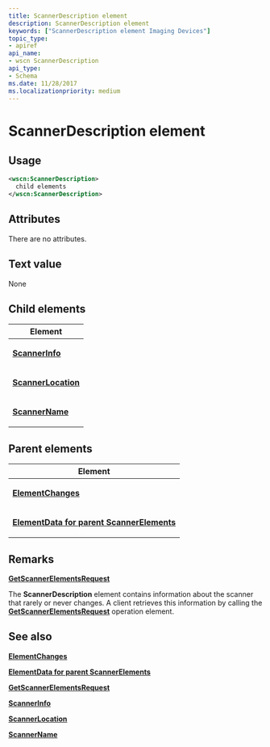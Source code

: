 ```yaml
---
title: ScannerDescription element
description: ScannerDescription element
keywords: ["ScannerDescription element Imaging Devices"]
topic_type:
- apiref
api_name:
- wscn ScannerDescription
api_type:
- Schema
ms.date: 11/28/2017
ms.localizationpriority: medium
---
```


# ScannerDescription element


Usage
-----

```xml
<wscn:ScannerDescription>
  child elements
</wscn:ScannerDescription>
```

Attributes
----------

There are no attributes.

Text value
----------

None

## Child elements


<table>
<colgroup>
<col width="100%" />
</colgroup>
<thead>
<tr class="header">
<th>Element</th>
</tr>
</thead>
<tbody>
<tr class="odd">
<td><p><a href="scannerinfo.md" data-raw-source="[&lt;strong&gt;ScannerInfo&lt;/strong&gt;](scannerinfo.md)"><strong>ScannerInfo</strong></a></p></td>
</tr>
<tr class="even">
<td><p><a href="scannerlocation.md" data-raw-source="[&lt;strong&gt;ScannerLocation&lt;/strong&gt;](scannerlocation.md)"><strong>ScannerLocation</strong></a></p></td>
</tr>
<tr class="odd">
<td><p><a href="scannername.md" data-raw-source="[&lt;strong&gt;ScannerName&lt;/strong&gt;](scannername.md)"><strong>ScannerName</strong></a></p></td>
</tr>
</tbody>
</table>

## Parent elements


<table>
<colgroup>
<col width="100%" />
</colgroup>
<thead>
<tr class="header">
<th>Element</th>
</tr>
</thead>
<tbody>
<tr class="odd">
<td><p><a href="elementchanges.md" data-raw-source="[&lt;strong&gt;ElementChanges&lt;/strong&gt;](elementchanges.md)"><strong>ElementChanges</strong></a></p></td>
</tr>
<tr class="even">
<td><p><a href="elementdata-for-scannerelements-element.md" data-raw-source="[&lt;strong&gt;ElementData for parent ScannerElements&lt;/strong&gt;](elementdata-for-scannerelements-element.md)"><strong>ElementData for parent ScannerElements</strong></a></p></td>
</tr>
</tbody>
</table>

Remarks
-------

[**GetScannerElementsRequest**](getscannerelementsrequest.md)

The **ScannerDescription** element contains information about the scanner that rarely or never changes. A client retrieves this information by calling the [**GetScannerElementsRequest**](getscannerelementsrequest.md) operation element.

## See also


[**ElementChanges**](elementchanges.md)

[**ElementData for parent ScannerElements**](elementdata-for-scannerelements-element.md)

[**GetScannerElementsRequest**](getscannerelementsrequest.md)

[**ScannerInfo**](scannerinfo.md)

[**ScannerLocation**](scannerlocation.md)

[**ScannerName**](scannername.md)

 

 






